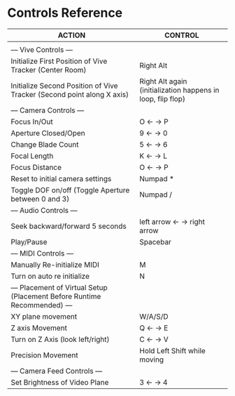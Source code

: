 # Controls Reference

| ACTION | CONTROL |
| --- | --- |
|  |  |
| — Vive Controls — |  |
| Initialize First Position of Vive Tracker (Center Room) | Right Alt |
| Initialize Second Position of Vive Tracker (Second point along X axis) | Right Alt again (initialization happens in loop, flip flop) |
| — Camera Controls — |  |
| Focus In/Out | O ← → P |
| Aperture Closed/Open | 9 ← → 0 |
| Change Blade Count | 5 ← → 6 |
| Focal Length | K ← → L |
| Focus Distance | O ← → P |
| Reset to initial camera settings | Numpad * |
| Toggle DOF on/off (Toggle Aperture between 0 and 3) | Numpad / |
| — Audio Controls — |  |
| Seek backward/forward 5 seconds | left arrow ← → right arrow |
| Play/Pause | Spacebar |
| — MIDI Controls — |  |
| Manually Re-initialize MIDI | M |
| Turn on auto re initialize | N |
| — Placement of Virtual Setup (Placement Before Runtime Recommended) — |  |
| XY plane movement | W/A/S/D |
| Z axis Movement | Q ← → E |
| Turn on Z Axis (look left/right) | C ← → V |
| Precision Movement | Hold Left Shift while moving |
| — Camera Feed Controls — |  |
| Set Brightness of Video Plane | 3 ← → 4 |